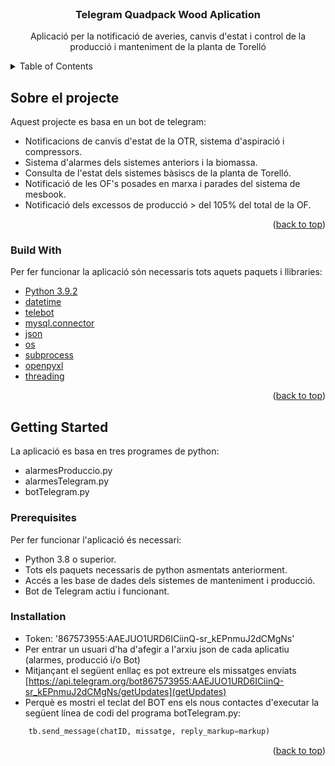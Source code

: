 [comment]: <> (<div id="top"></div>)
<!--
*** Thanks for checking out the Best-README-Template. If you have a suggestion
*** that would make this better, please fork the repo and create a pull request
*** or simply open an issue with the tag "enhancement".
*** Don't forget to give the project a star!
*** Thanks again! Now go create something AMAZING! :D
-->



<!-- PROJECT SHIELDS -->
<!--
*** I'm using markdown "reference style" links for readability.
*** Reference links are enclosed in brackets [ ] instead of parentheses ( ).
*** See the bottom of this document for the declaration of the reference variables
*** for contributors-url, forks-url, etc. This is an optional, concise syntax you may use.
*** https://www.markdownguide.org/basic-syntax/#reference-style-links
-->
<!-- [![Contributors][contributors-shield]][contributors-url]
[![Forks][forks-shield]][forks-url]
[![Stargazers][stars-shield]][stars-url]
[![Issues][issues-shield]][issues-url]
[![MIT License][license-shield]][license-url]
[![LinkedIn][linkedin-shield]][linkedin-url]
-->


<!-- PROJECT LOGO -->
<br />
<div align="center">
  <h3 align="center">Telegram Quadpack Wood Aplication</h3>

  <p align="center">
    Aplicació per la notificació de averies, canvis d'estat i control de la producció i manteniment de la planta de Torelló
    
  </p>
</div>



<!-- TABLE OF CONTENTS -->
<details>
  <summary>Table of Contents</summary>
  <ol>
    <li>
      <a href="#about-the-project">Sobre el projecte</a>
      <ul>
        <li><a href="#built-with">Built With</a></li>
      </ul>
    </li>
    <li>
      <a href="#getting-started">Getting Started</a>
      <ul>
        <li><a href="#prerequisites">Prerequisites</a></li>
        <li><a href="#installation">Installation</a></li>
      </ul>
    </li>
    <li><a href="#usage">Usage</a></li>
    <li><a href="#roadmap">Roadmap</a></li>
    <li><a href="#contributing">Contributing</a></li>
    <li><a href="#license">License</a></li>
    <li><a href="#contact">Contact</a></li>
    <li><a href="#acknowledgments">Acknowledgments</a></li>
  </ol>
</details>



<!-- ABOUT THE PROJECT -->
## Sobre el projecte

Aquest projecte es basa en un bot de telegram:
* Notificacions de canvis d'estat de la OTR, sistema d'aspiració i compressors.
* Sistema d'alarmes dels sistemes anteriors i la biomassa.
* Consulta de l'estat dels sistemes bàsiscs de la planta de Torelló.
* Notificació de les OF's posades en marxa i parades del sistema de mesbook.
* Notificació dels excessos de producció > del 105% del total de la OF.


<p align="right">(<a href="#top">back to top</a>)</p>



### Build With

Per fer funcionar la aplicació són necessaris tots aquets paquets i llibraries:
* [Python 3.9.2](https://www.python.org/downloads/)
* [datetime](https://docs.python.org/3/library/datetime.html)
* [telebot](https://github.com/eternnoir/pyTelegramBotAPI)
* [mysql.connector](https://pypi.org/project/mysql-connector/)
* [json](https://docs.python.org/3/library/json.html)
* [os](https://docs.python.org/3/library/os.html)
* [subprocess](https://docs.python.org/3/library/subprocess.html)
* [openpyxl](https://openpyxl.readthedocs.io/en/stable/)
* [threading](https://docs.python.org/3/library/threading.html)


<p align="right">(<a href="#top">back to top</a>)</p>

<!-- GETTING STARTED -->
## Getting Started

La aplicació es basa en tres programes de python:
* alarmesProduccio.py
* alarmesTelegram.py
* botTelegram.py


### Prerequisites

Per fer funcionar l'aplicació és necessari:
* Python 3.8 o superior.
* Tots els paquets necessaris de python asmentats anteriorment.
* Accés a les base de dades dels sistemes de manteniment i producció.
* Bot de Telegram actiu i funcionant.
### Installation
* Token:  '867573955:AAEJUO1URD6ICiinQ-sr_kEPnmuJ2dCMgNs'
* Per entrar un usuari d'ha d'afegir a l'arxiu json de cada aplicatiu (alarmes, producció i/o Bot)
* Mitjançant el següent enllaç es pot extreure els missatges enviats [https://api.telegram.org/bot867573955:AAEJUO1URD6ICiinQ-sr_kEPnmuJ2dCMgNs/getUpdates](getUpdates)
* Perquè es mostri el teclat del BOT ens els nous contactes d'executar la següent línea de codi del programa botTelegram.py:
````python
    tb.send_message(chatID, missatge, reply_markup=markup)
````


<p align="right">(<a href="#top">back to top</a>)</p>



[comment]: <> (<!-- USAGE EXAMPLES -->)

[comment]: <> (## Usage)

[comment]: <> ([comment]: <> &#40;TODO&#41;)

